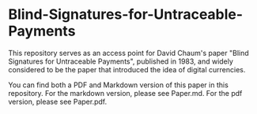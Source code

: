 # Blind-Signatures-for-Untraceable-Payments
This repository serves as an access point for David Chaum's paper "Blind Signatures for Untraceable Payments", published in 1983, and widely considered to be the paper that introduced the idea of digital currencies.

You can find both a PDF and Markdown version of this paper in this repository. For the markdown version, please see Paper.md. For the pdf version, please see Paper.pdf.
